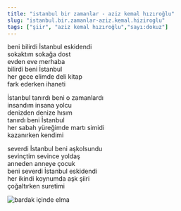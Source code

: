 ```yaml
---
title: "istanbul bir zamanlar - aziz kemal hızıroğlu"
slug: "istanbul.bir.zamanlar-aziz.kemal.hiziroglu"
tags: ["şiir", "aziz kemal hızıroğlu","sayı:dokuz"]
---
```

beni bilirdi İstanbul eskidendi\
sokaktım sokağa dost\
evden eve merhaba\
bilirdi beni İstanbul\
her gece elimde deli kitap\
fark ederken ihaneti

İstanbul tanırdı beni o zamanlardı\
insandım insana yolcu\
denizden denize hısım\
tanırdı beni İstanbul\
her sabah yüreğimde martı simidi\
kazanırken kendimi

severdi İstanbul beni aşkolsundu\
sevinçtim sevince yoldaş\
anneden anneye çocuk\
beni severdi İstanbul eskidendi\
her ikindi koynumda aşk şiiri\
çoğaltırken suretimi

![bardak içinde elma](/img/ky09_29_orkanozcan.jpg)
